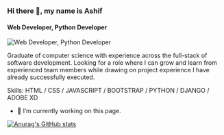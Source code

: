 ### Hi there 👋, my name is Ashif
#### Web Developer, Python Developer
![Web Developer, Python Developer](https://pbs.twimg.com/profile_banners/1558105291345932289/1665555162/1080x360)

Graduate of computer science with experience across the full-stack of software development.
Looking for a role where I can grow and learn from experienced team members while drawing
on project experience I have already successfully executed.

Skills:  HTML / CSS / JAVASCRIPT / BOOTSTRAP / PYTHON / DJANGO / ADOBE XD

- 🔭 I’m currently working on this page. 






[![Anurag's GitHub stats](https://github-readme-stats.vercel.app/api?username=MHMMD-ASHIF)](https://github.com/anuraghazra/github-readme-stats)
